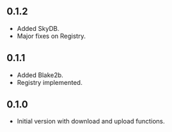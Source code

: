 ## 0.1.2

  - Added SkyDB. 
  - Major fixes on Registry.

## 0.1.1

  - Added Blake2b.
  - Registry implemented.

## 0.1.0

  - Initial version with download and upload functions.